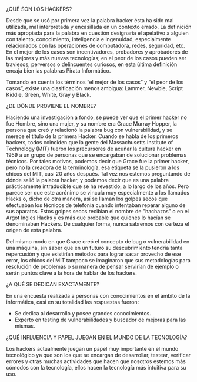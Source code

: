 
¿QUÉ SON LOS HACKERS?

Desde que se usó por primera vez la palabra hacker ésta ha sido mal utilizada, mal interpretada y encasillada en un contexto errado. La definición más apropiada para la palabra en cuestión designaría el apelativo a alguien con talento, conocimiento, inteligencia e ingenuidad, especialmente relacionados con las operaciones de computadora, redes, seguridad, etc. En el mejor de los casos son incentivadores, probadores y aprobadores de las mejores y más nuevas tecnologías; en el peor de los casos pueden ser traviesos, perversos o delincuentes curiosos, en esta última definición encaja bien las palabras Pirata Informático.


Tomando en cuenta los términos “el mejor de los casos”  y “el peor de los casos”, existe una clasificación menos ambigua: Lammer, Newbie, Script Kiddie, Green, White, Gray y Black.

¿DE DÓNDE PROVIENE EL NOMBRE?

 Haciendo una investigación a fondo, se puede ver que el primer hacker no fue Hombre, sino una mujer, y su nombre era Grace Murray Hopper, la persona que creó y relacionó la palabra bug con vulnerabilidad, y se merece el título de la primera Hacker.
Cuando se habla de los primeros hackers, todos coinciden que la gente del Massachusetts Institute of Technology (MIT) fueron los precursores de acuñar la cultura hacker en 1959 a un grupo de personas que se encargaban de solucionar problemas técnicos. Por tales motivos, podemos decir que Grace fue la primer hacker, pero no la creadora de la terminología, esa etiqueta se la pusieron a los chicos del MIT, casi 20 años después. 
Tal vez nos estemos preguntando de dónde salió la palabra hacker, y podemos decir que es una palabra prácticamente intraducible que se ha revestido, a lo largo de los años. Pero parece ser que este acrónimo se vincula muy especialmente a los llamados Hacks o, dicho de otra manera, así se llaman los golpes secos que efectuaban los técnicos de telefonía cuando intentaban reparar alguno de sus aparatos. Estos golpes secos recibían el nombre de "hachazos" o en el Argot Ingles Hacks y es más que probable que quienes lo hacían se denominaban Hackers. De cualquier forma, nunca sabremos con certeza el origen de esta palabra.

Del mismo modo en que Grace creó el concepto de bug o vulnerabilidad en una máquina, sin saber que en un futuro su descubrimiento tendría tanta repercusión y que existirían métodos para lograr sacar provecho de ese error, los chicos del MIT tampoco se imaginaron que sus metodologías para resolución de problemas o su manera de pensar servirían de ejemplo o serán puntos clave a la hora de hablar de los hackers.


¿A QUÉ SE DEDICAN EXACTAMENTE?

En una encuesta realizada a personas con conocimientos en el ámbito de la informática, casi en su totalidad las respuestas fueron: 
*	Se dedica al desarrollo y posee grandes conocimientos.
*	Experto en testing de vulnerabilidades y buscador de mejoras para las mismas.

¿QUÉ INFLUENCIA Y PAPEL JUEGAN EN EL MUNDO DE LA TECNOLOGÍA?

Los hackers actualmente juegan un papel muy importante en el mundo tecnológico ya que son los que se encargan de desarrollar, testear, verificar errores y otras muchas actividades que hacen que nosotros estemos más cómodos con la tecnología, ellos hacen la tecnología más intuitiva para su uso.








